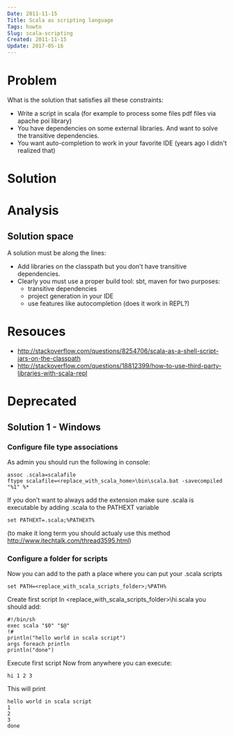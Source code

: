 ```yaml
---
Date: 2011-11-15
Title: Scala as scripting language
Tags: howto
Slug: scala-scripting
Created: 2011-11-15
Update: 2017-05-16
---
```

# Problem
What is the solution that satisfies all these constraints:
* Write a script in scala (for example to process some files pdf files via apache poi library)
* You have dependencies on some external libraries. And want to solve the transitive dependencies.
* You want auto-completion to work in your favorite IDE (years ago I didn't realized that)

# Solution

# Analysis

## Solution space
A solution must be along the lines:
* Add libraries on the classpath but you don't have transitive dependencies.
* Clearly you must use a proper build tool: sbt, maven for two purposes:
  * transitive dependencies
  * project generation in your IDE
  * use features like autocompletion (does it work in REPL?)

# Resouces
* http://stackoverflow.com/questions/8254706/scala-as-a-shell-script-jars-on-the-classpath
* http://stackoverflow.com/questions/18812399/how-to-use-third-party-libraries-with-scala-repl

# Deprecated

## Solution 1 - Windows

### Configure file type associations
As admin you should run the following in console:

    assoc .scala=scalafile
    ftype scalafile=<replace_with_scala_home>\bin\scala.bat -savecompiled "%1" %*

If you don’t want to always add the extension make sure .scala is executable by adding .scala to the PATHEXT variable

    set PATHEXT=.scala;%PATHEXT%

(to make it long term you should actualy use this method http://www.itechtalk.com/thread3595.html)


### Configure a folder for scripts
Now you can add to the path a place where you can put your .scala scripts

    set PATH=<replace_with_scala_scripts_folder>;%PATH%

Create first script
In <replace_with_scala_scripts_folder>\hi.scala you should add:

    #!/bin/sh
    exec scala "$0" "$@"
    !#
    println("hello world in scala script")
    args foreach println
    println("done")

Execute first script
Now from anywhere you can execute:

    hi 1 2 3
This will print

    hello world in scala script
    1
    2
    3
    done

